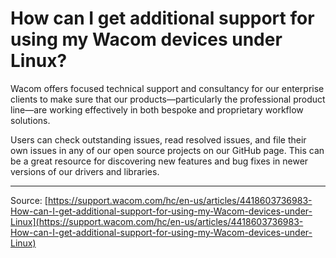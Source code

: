 # How can I get additional support for using my Wacom devices under Linux?

Wacom offers focused technical support and consultancy for our enterprise clients to make sure that our products—particularly the professional product line—are working effectively in both bespoke and proprietary workflow solutions.


Users can check outstanding issues, read resolved issues, and file their own issues in any of our open source projects on our GitHub page. This can be a great resource for discovering new features and bug fixes in newer versions of our drivers and libraries.

---
Source: [https://support.wacom.com/hc/en-us/articles/4418603736983-How-can-I-get-additional-support-for-using-my-Wacom-devices-under-Linux](https://support.wacom.com/hc/en-us/articles/4418603736983-How-can-I-get-additional-support-for-using-my-Wacom-devices-under-Linux)
